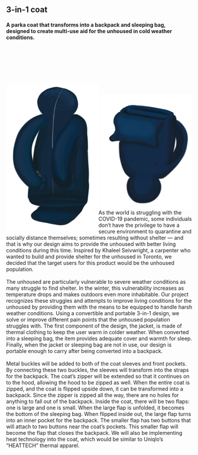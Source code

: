 ## 3-in-1 coat

#### A parka coat that transforms into a backpack and sleeping bag,<br /> designed to create multi-use aid for the unhoused in cold weather conditions.
<br />
<img src="img/Coat2.png" style="float: left; width: 250px; margin-top: 80px">
<img src="img/Coat3.png" style="float: right; width: 250px; margin-top: 110px">
<div class="CoatProject">As the world is struggling with the COVID-19 pandemic, some individuals don’t have the privilege to have a secure environment to quarantine and socially distance themselves; sometimes resulting without shelter — and that is why our design aims to provide the unhoused with better living conditions during this time. 
Inspired by Khaleel Seivwright, a carpenter who wanted to build and provide shelter for the unhoused in Toronto, we decided that the target users for this product would be the unhoused population.
<br />
<br />
The unhoused are particularly vulnerable to severe weather conditions as many struggle to find shelter. In the winter, this vulnerability increases as temperature drops and makes outdoors even more inhabitable. Our project recognizes these struggles and attempts to improve living conditions for the unhoused by providing them with the means to be equipped to handle harsh weather conditions. Using a convertible and portable 3-in-1 design, we solve or improve different pain points that the unhoused population struggles with. The first component of the design, the jacket, is made of thermal clothing to keep the user warm in colder weather. When converted into a sleeping bag, the item provides adequate cover and warmth for sleep. Finally, when the jacket or sleeping bag are not in use, our design is portable enough to carry after being converted into a backpack. 
<br />
<br />
Metal buckles will be added to both of the coat sleeves and front pockets. By connecting these two buckles, the sleeves will transform into the straps for the backpack. The coat’s zipper will be extended so that it continues on to the hood, allowing the hood to be zipped as well. When the entire coat is zipped, and the coat is flipped upside down, it can be transformed into a backpack. Since the zipper is zipped all the way, there are no holes for anything to fall out of the backpack. Inside the coat, there will be two flaps: one is large and one is small. When the large flap is unfolded, it becomes the bottom of the sleeping bag. When flipped inside out, the large flap turns into an inner pocket for the backpack. The smaller flap has two buttons that will attach to two buttons near the coat’s pockets. This smaller flap will become the flap that closes the backpack. We will also be implementing heat technology into the coat, which would be similar to Uniqlo’s “HEATTECH” thermal apparel.</div>
